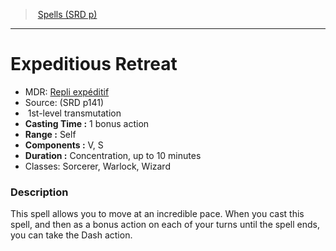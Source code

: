 ﻿> [Spells (SRD p)](srd_spells.md)

---

# Expeditious Retreat

- MDR: [Repli expéditif](hd_spells_repli_expeditif.md)
- Source: (SRD p141)
-  1st-level transmutation
- **Casting Time :** 1 bonus action
- **Range :** Self
- **Components :** V, S
- **Duration :** Concentration, up to 10 minutes
- Classes: Sorcerer, Warlock, Wizard

### Description

This spell allows you to move at an incredible pace. When you cast this spell, and then as a bonus action on each of your turns until the spell ends, you can take the Dash action.

